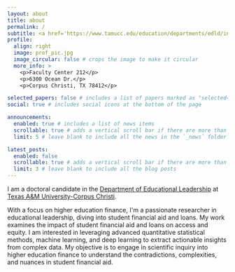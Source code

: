 ```yaml
---
layout: about
title: about
permalink: /
subtitle: <a href='https://www.tamucc.edu/education/departments/edld/index.php'>Department of Educational Leadership</a></p><p>(https://www.tamucc.edu/)[Texas A&M University-Corpus Christi]</p>
profile:
  align: right
  image: prof_pic.jpg
  image_circular: false # crops the image to make it circular
  more_info: >
    <p>Faculty Center 212</p>
    <p>6300 Ocean Dr.</p>
    <p>Corpus Christi, TX 78412</p>

selected_papers: false # includes a list of papers marked as "selected={true}"
social: true # includes social icons at the bottom of the page

announcements:
  enabled: true # includes a list of news items
  scrollable: true # adds a vertical scroll bar if there are more than 3 news items
  limit: 5 # leave blank to include all the news in the `_news` folder

latest_posts:
  enabled: false
  scrollable: true # adds a vertical scroll bar if there are more than 3 new posts items
  limit: 3 # leave blank to include all the blog posts
---
```


I am a doctoral candidate in the [Department of Educational Leadership](https://www.tamucc.edu/education/departments/edld/index.php) at [Texas A&M University-Corpus Christi](https://www.tamucc.edu/).

 

With a focus on higher education finance, I'm a passionate researcher in educational leadership, diving into student financial aid and loans. My work examines the impact of student financial aid and loans on access and equity. I am interested in leveraging advanced quantitative statistical methods, machine learning, and deep learning to extract actionable insights from complex data. My objective is to engage in scientific inquiry into higher education finance to understand the contradictions, complexities, and nuances in student financial aid. 




